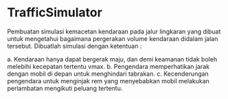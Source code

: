 # TrafficSimulator
Pembuatan simulasi kemacetan kendaraan pada jalur lingkaran yang dibuat untuk mengetahui bagaimana pergerakan volume kendaraan didalam jalan tersebut. Dibuatlah simulasi dengan ketentuan :

a.	Kendaraan hanya dapat bergerak maju, dan demi keamanan tidak boleh melebihi kecepatan tertentu vmax.
b.	Pengendara memperhatikan jarak dengan mobil di depan untuk menghindari tabrakan. 
c.	Kecenderungan pengendara untuk menginjak rem yang menyebabkan mobil melakukan perlambatan mengikuti peluang tertentu.

